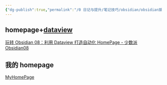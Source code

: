 ```yaml
---
{"dg-publish":true,"permalink":"/0 日记与提升/笔记技巧/obsidian/obsidian插件/第三方插件/homepage/","title":"homepage"}
---
```



## homepage+[dataview](dataview.md)
[玩转 Obsidian 08：利用 Dataview 打造自动化 HomePage - 少数派](https://sspai.com/post/73958)  
[Obsidian08](https://github.com/jiangnanandi/obsidian/tree/main/Obsidian08)

## 我的 homepage
[MyHomePage](../../../../../8%20速开笔记/MyHomePage.md)
